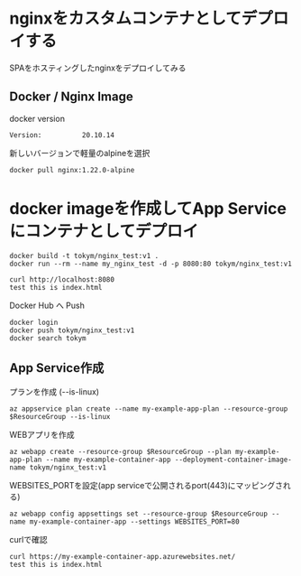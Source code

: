 # nginxをカスタムコンテナとしてデプロイする

SPAをホスティングしたnginxをデプロイしてみる


## Docker / Nginx Image

docker version
```
Version:          20.10.14
```

新しいバージョンで軽量のalpineを選択
```
docker pull nginx:1.22.0-alpine
```

# docker imageを作成してApp Serviceにコンテナとしてデプロイ

```
docker build -t tokym/nginx_test:v1 .
docker run --rm --name my_nginx_test -d -p 8080:80 tokym/nginx_test:v1
```

```
curl http://localhost:8080
test this is index.html
```

Docker Hub へ Push
```
docker login
docker push tokym/nginx_test:v1
docker search tokym
```

## App Service作成

プランを作成 (--is-linux)
```
az appservice plan create --name my-example-app-plan --resource-group $ResourceGroup --is-linux
```

WEBアプリを作成
```
az webapp create --resource-group $ResourceGroup --plan my-example-app-plan --name my-example-container-app --deployment-container-image-name tokym/nginx_test:v1
```

WEBSITES_PORTを設定(app serviceで公開されるport(443)にマッピングされる)
```
az webapp config appsettings set --resource-group $ResourceGroup --name my-example-container-app --settings WEBSITES_PORT=80
```

curlで確認
```
curl https://my-example-container-app.azurewebsites.net/
test this is index.html
```